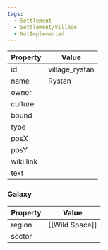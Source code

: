 ```yaml
---
tags:
  - Settlement
  - Settlement/Village
  - NotImplemented
---
```


| Property  | Value          |
| --------- | -------------- |
| id        | village_rystan |
| name      | Rystan         |
| owner     |                |
| culture   |                |
| bound     |                |
| type      |                |
| posX      |                |
| posY      |                |
| wiki link |                |
| text      |                |

### Galaxy
| Property | Value          |
| -------- | -------------- |
| region   | [[Wild Space]] |
| sector   |                |
